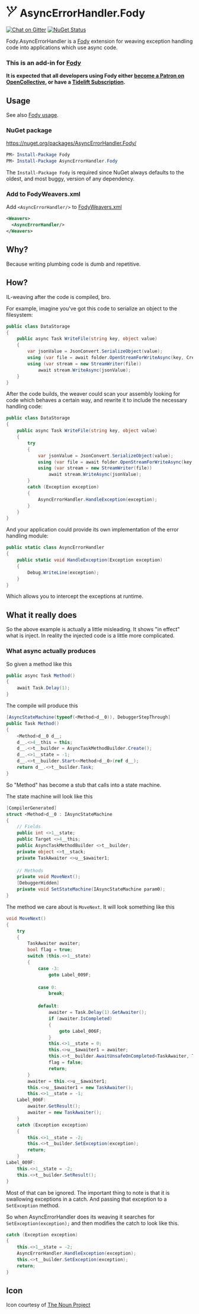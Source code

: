 # <img src="/package_icon.png" height="30px"> AsyncErrorHandler.Fody

[![Chat on Gitter](https://img.shields.io/gitter/room/fody/fody.svg)](https://gitter.im/Fody/Fody)
[![NuGet Status](https://img.shields.io/nuget/v/AsyncErrorHandler.Fody.svg)](https://www.nuget.org/packages/AsyncErrorHandler.Fody/)

Fody.AsyncErrorHandler is a [Fody](https://github.com/Fody/Home/) extension for weaving exception handling code into applications which use async code.


### This is an add-in for [Fody](https://github.com/Fody/Home/)

**It is expected that all developers using Fody either [become a Patron on OpenCollective](https://opencollective.com/fody/), or have a [Tidelift Subscription](https://tidelift.com/subscription/pkg/nuget-fody?utm_source=nuget-fody&utm_medium=referral&utm_campaign=enterprise).**


## Usage

See also [Fody usage](https://github.com/Fody/Home/blob/master/pages/usage.md).


### NuGet package

https://nuget.org/packages/AsyncErrorHandler.Fody/

```powershell
PM> Install-Package Fody
PM> Install-Package AsyncErrorHandler.Fody
```

The `Install-Package Fody` is required since NuGet always defaults to the oldest, and most buggy, version of any dependency.


### Add to FodyWeavers.xml

Add `<AsyncErrorHandler/>` to [FodyWeavers.xml](https://github.com/Fody/Home/blob/master/pages/usage.md#add-fodyweaversxml)

```xml
<Weavers>
  <AsyncErrorHandler/>
</Weavers>
```


## Why?

Because writing plumbing code is dumb and repetitive.


## How?

IL-weaving after the code is compiled, bro.

For example, imagine you've got this code to serialize an object to the filesystem:

```csharp
public class DataStorage
{
    public async Task WriteFile(string key, object value)
    {
        var jsonValue = JsonConvert.SerializeObject(value);
        using (var file = await folder.OpenStreamForWriteAsync(key, CreationCollisionOption.ReplaceExisting))
        using (var stream = new StreamWriter(file))
            await stream.WriteAsync(jsonValue);
    }
}
```

After the code builds, the weaver could scan your assembly looking for code which behaves a certain way, and rewrite it to include the necessary handling code:

```csharp
public class DataStorage
{
    public async Task WriteFile(string key, object value)
    {
        try 
        {
            var jsonValue = JsonConvert.SerializeObject(value);
            using (var file = await folder.OpenStreamForWriteAsync(key, CreationCollisionOption.ReplaceExisting))
            using (var stream = new StreamWriter(file))
                await stream.WriteAsync(jsonValue);
        }
        catch (Exception exception)
        {
            AsyncErrorHandler.HandleException(exception);
        } 
    }
}
```

And your application could provide its own implementation of the error handling module:


```csharp
public static class AsyncErrorHandler
{
    public static void HandleException(Exception exception)
    {
        Debug.WriteLine(exception);
    }
}
```

Which allows you to intercept the exceptions at runtime.


## What it really does

So the above example is actually a little misleading. It shows "in effect" what is inject. In reality the injected code is a little more complicated.


### What async actually produces

So given a method like this

```csharp
public async Task Method()
{
    await Task.Delay(1);
}
```

The compile will produce this 

```csharp
[AsyncStateMachine(typeof(<Method>d__0)), DebuggerStepThrough]
public Task Method()
{
    <Method>d__0 d__;
    d__.<>4__this = this;
    d__.<>t__builder = AsyncTaskMethodBuilder.Create();
    d__.<>1__state = -1;
    d__.<>t__builder.Start<<Method>d__0>(ref d__);
    return d__.<>t__builder.Task;
}
```

So "Method" has become a stub that calls into a state machine.

The state machine will look like this

```csharp
[CompilerGenerated]
struct <Method>d__0 : IAsyncStateMachine
{
    // Fields
    public int <>1__state;
    public Target <>4__this;
    public AsyncTaskMethodBuilder <>t__builder;
    private object <>t__stack;
    private TaskAwaiter <>u__$awaiter1;

    // Methods
    private void MoveNext();
    [DebuggerHidden]
    private void SetStateMachine(IAsyncStateMachine param0);
}
```

The method we care about is `MoveNext`. It will look something like this

```csharp
void MoveNext()
{
    try
    {
        TaskAwaiter awaiter;
        bool flag = true;
        switch (this.<>1__state)
        {
            case -3:
                goto Label_009F;

            case 0:
                break;

            default:
                awaiter = Task.Delay(1).GetAwaiter();
                if (awaiter.IsCompleted)
                {
                    goto Label_006F;
                }
                this.<>1__state = 0;
                this.<>u__$awaiter1 = awaiter;
                this.<>t__builder.AwaitUnsafeOnCompleted<TaskAwaiter, Target.<Method>d__0>(ref awaiter, ref this);
                flag = false;
                return;
        }
        awaiter = this.<>u__$awaiter1;
        this.<>u__$awaiter1 = new TaskAwaiter();
        this.<>1__state = -1;
    Label_006F:
        awaiter.GetResult();
        awaiter = new TaskAwaiter();
    }
    catch (Exception exception)
    {
        this.<>1__state = -2;
        this.<>t__builder.SetException(exception);
        return;
    }
Label_009F:
    this.<>1__state = -2;
    this.<>t__builder.SetResult();
}
```

Most of that can be ignored. The important thing to note is that it is swallowing exceptions in a catch. And passing that exception to a `SetException` method.

So when AsyncErrorHandler does its weaving it searches for `SetException(exception);` and then modifies the catch to look like this.

```csharp
catch (Exception exception)
{
    this.<>1__state = -2;
    AsyncErrorHandler.HandleException(exception);
    this.<>t__builder.SetException(exception);
    return;
}
```


## Icon

Icon courtesy of [The Noun Project](https://thenounproject.com)
